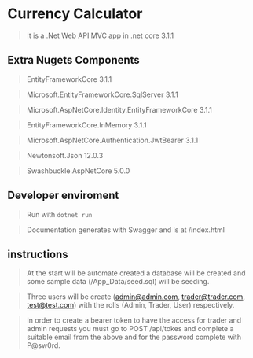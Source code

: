 # Currency Calculator
> It is a .Net Web API MVC app in .net core 3.1.1

## Extra Nugets Components
> EntityFrameworkCore 3.1.1

> Microsoft.EntityFrameworkCore.SqlServer 3.1.1

> Microsoft.AspNetCore.Identity.EntityFrameworkCore 3.1.1

> EntityFrameworkCore.InMemory 3.1.1

> Microsoft.AspNetCore.Authentication.JwtBearer 3.1.1

> Newtonsoft.Json 12.0.3

> Swashbuckle.AspNetCore 5.0.0


## Developer enviroment
> Run with `dotnet run`

> Documentation generates with Swagger and is at /index.html


## instructions
> At the start will be automate created a database will be created and some sample data (/App_Data/seed.sql) will be seeding.

> Three users will be create (admin@admin.com, trader@trader.com, test@test.com) with the rolls (Admin, Trader, User) respectively.

> In order to create a bearer token to have the access for trader and admin requests you must go to POST /api/tokes and complete a suitable email from the above and for the password complete with P@sw0rd.
